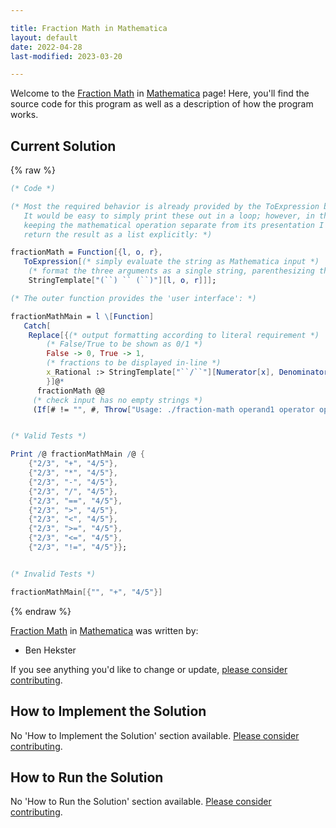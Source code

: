 ```yaml
---

title: Fraction Math in Mathematica
layout: default
date: 2022-04-28
last-modified: 2023-03-20

---
```


Welcome to the [Fraction Math](https://sampleprograms.io/projects/fraction-math) in [Mathematica](https://sampleprograms.io/languages/mathematica) page! Here, you'll find the source code for this program as well as a description of how the program works.

## Current Solution

{% raw %}

```mathematica
(* Code *)

(* Most the required behavior is already provided by the ToExpression built-in.
   It would be easy to simply print these out in a loop; however, in the spirit of
   keeping the mathematical operation separate from its presentation I opted to
   return the result as a list explicitly: *)

fractionMath = Function[{l, o, r},
   ToExpression[(* simply evaluate the string as Mathematica input *)
    (* format the three arguments as a single string, parenthesizing the operands for precedence *)
    StringTemplate["(``) `` (``)"][l, o, r]]];

(* The outer function provides the 'user interface': *)

fractionMathMain = l \[Function]
   Catch[
    Replace[{(* output formatting according to literal requirement *)
        (* False/True to be shown as 0/1 *)
        False -> 0, True -> 1,
        (* fractions to be displayed in-line *)
        x_Rational :> StringTemplate["``/``"][Numerator[x], Denominator[x]]
        }]@*
      fractionMath @@
     (* check input has no empty strings *)
     (If[# != "", #, Throw["Usage: ./fraction-math operand1 operator operand2"]] & /@ l)];


(* Valid Tests *)

Print /@ fractionMathMain /@ {
    {"2/3", "+", "4/5"},
    {"2/3", "*", "4/5"},
    {"2/3", "-", "4/5"},
    {"2/3", "/", "4/5"},
    {"2/3", "==", "4/5"},
    {"2/3", ">", "4/5"},
    {"2/3", "<", "4/5"},
    {"2/3", ">=", "4/5"},
    {"2/3", "<=", "4/5"},
    {"2/3", "!=", "4/5"}};


(* Invalid Tests *)

fractionMathMain[{"", "+", "4/5"}]
```

{% endraw %}

[Fraction Math](https://sampleprograms.io/projects/fraction-math) in [Mathematica](https://sampleprograms.io/languages/mathematica) was written by:

- Ben Hekster

If you see anything you'd like to change or update, [please consider contributing](https://github.com/TheRenegadeCoder/sample-programs).

## How to Implement the Solution

No 'How to Implement the Solution' section available. [Please consider contributing](https://github.com/TheRenegadeCoder/sample-programs-website).

## How to Run the Solution

No 'How to Run the Solution' section available. [Please consider contributing](https://github.com/TheRenegadeCoder/sample-programs-website).